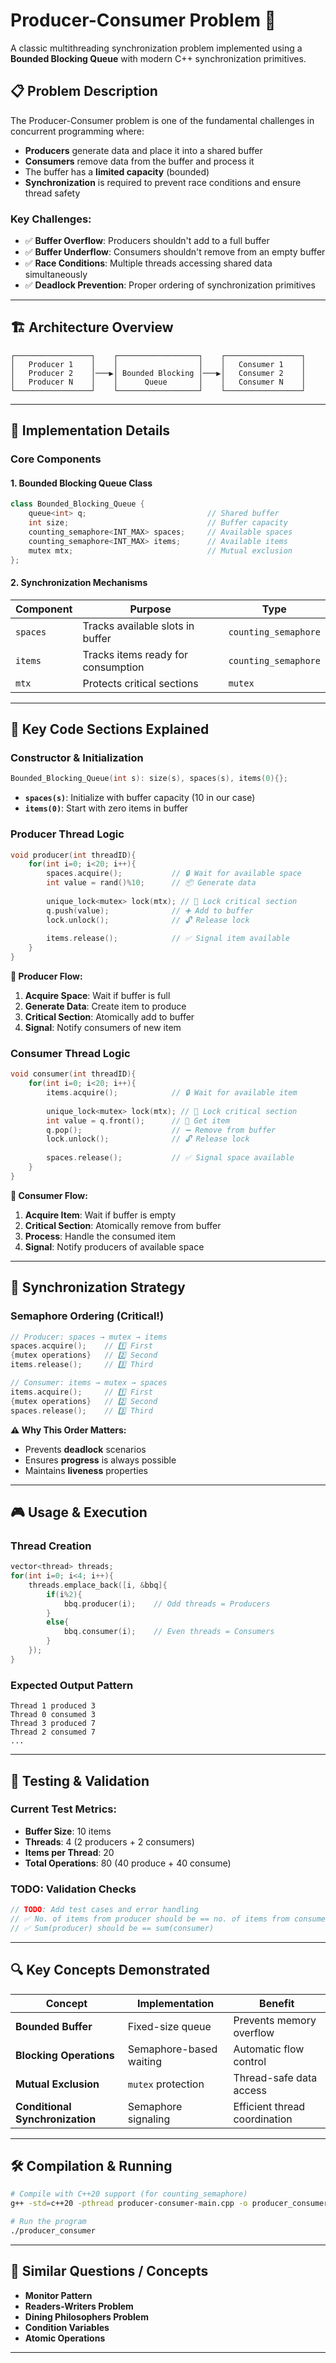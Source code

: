 # Producer-Consumer Problem 🚀

A classic multithreading synchronization problem implemented using a **Bounded Blocking Queue** with modern C++ synchronization primitives.

## 📋 Problem Description

The Producer-Consumer problem is one of the fundamental challenges in concurrent programming where:

- **Producers** generate data and place it into a shared buffer
- **Consumers** remove data from the buffer and process it
- The buffer has a **limited capacity** (bounded)
- **Synchronization** is required to prevent race conditions and ensure thread safety

### Key Challenges:
- ✅ **Buffer Overflow**: Producers shouldn't add to a full buffer
- ✅ **Buffer Underflow**: Consumers shouldn't remove from an empty buffer
- ✅ **Race Conditions**: Multiple threads accessing shared data simultaneously
- ✅ **Deadlock Prevention**: Proper ordering of synchronization primitives

---

## 🏗️ Architecture Overview

```
┌─────────────────┐    ┌──────────────────┐    ┌─────────────────┐
│   Producer 1    │    │                  │    │   Consumer 1    │
│   Producer 2    │───▶│ Bounded Blocking │───▶│   Consumer 2    │
│   Producer N    │    │      Queue       │    │   Consumer N    │
└─────────────────┘    └──────────────────┘    └─────────────────┘
```

---

## 🔧 Implementation Details

### Core Components

#### 1. **Bounded Blocking Queue Class**
```cpp
class Bounded_Blocking_Queue {
    queue<int> q;                           // Shared buffer
    int size;                               // Buffer capacity
    counting_semaphore<INT_MAX> spaces;     // Available spaces
    counting_semaphore<INT_MAX> items;      // Available items
    mutex mtx;                              // Mutual exclusion
};
```

#### 2. **Synchronization Mechanisms**

| Component | Purpose | Type |
|-----------|---------|------|
| `spaces` | Tracks available slots in buffer | `counting_semaphore` |
| `items` | Tracks items ready for consumption | `counting_semaphore` |
| `mtx` | Protects critical sections | `mutex` |

---

## 🎯 Key Code Sections Explained

### **Constructor & Initialization**
```cpp
Bounded_Blocking_Queue(int s): size(s), spaces(s), items(0){};
```
- **`spaces(s)`**: Initialize with buffer capacity (10 in our case)
- **`items(0)`**: Start with zero items in buffer

### **Producer Thread Logic**
```cpp
void producer(int threadID){
    for(int i=0; i<20; i++){
        spaces.acquire();           // 🔒 Wait for available space
        int value = rand()%10;      // 📦 Generate data
        
        unique_lock<mutex> lock(mtx); // 🔐 Lock critical section
        q.push(value);              // ➕ Add to buffer
        lock.unlock();              // 🔓 Release lock
        
        items.release();            // ✅ Signal item available
    }
}
```

**🔄 Producer Flow:**
1. **Acquire Space**: Wait if buffer is full
2. **Generate Data**: Create item to produce
3. **Critical Section**: Atomically add to buffer
4. **Signal**: Notify consumers of new item

### **Consumer Thread Logic**
```cpp
void consumer(int threadID){
    for(int i=0; i<20; i++){
        items.acquire();            // 🔒 Wait for available item
        
        unique_lock<mutex> lock(mtx); // 🔐 Lock critical section
        int value = q.front();      // 👀 Get item
        q.pop();                    // ➖ Remove from buffer
        lock.unlock();              // 🔓 Release lock
        
        spaces.release();           // ✅ Signal space available
    }
}
```

**🔄 Consumer Flow:**
1. **Acquire Item**: Wait if buffer is empty
2. **Critical Section**: Atomically remove from buffer
3. **Process**: Handle the consumed item
4. **Signal**: Notify producers of available space

---

## 🚦 Synchronization Strategy

### **Semaphore Ordering** (Critical!)
```cpp
// Producer: spaces → mutex → items
spaces.acquire();    // 1️⃣ First
{mutex operations}   // 2️⃣ Second  
items.release();     // 3️⃣ Third

// Consumer: items → mutex → spaces  
items.acquire();     // 1️⃣ First
{mutex operations}   // 2️⃣ Second
spaces.release();    // 3️⃣ Third
```

**⚠️ Why This Order Matters:**
- Prevents **deadlock** scenarios
- Ensures **progress** is always possible
- Maintains **liveness** properties

---

## 🎮 Usage & Execution

### **Thread Creation**
```cpp
vector<thread> threads;
for(int i=0; i<4; i++){
    threads.emplace_back([i, &bbq]{
        if(i%2){
            bbq.producer(i);    // Odd threads = Producers
        }
        else{
            bbq.consumer(i);    // Even threads = Consumers
        }
    });
}
```

### **Expected Output Pattern**
```
Thread 1 produced 3
Thread 0 consumed 3
Thread 3 produced 7
Thread 2 consumed 7
...
```

---

## 🧪 Testing & Validation

### **Current Test Metrics:**
- **Buffer Size**: 10 items
- **Threads**: 4 (2 producers + 2 consumers)
- **Items per Thread**: 20
- **Total Operations**: 80 (40 produce + 40 consume)

### **TODO: Validation Checks**
```cpp
// TODO: Add test cases and error handling 
// ✅ No. of items from producer should be == no. of items from consumer
// ✅ Sum(producer) should be == sum(consumer)
```

---

## 🔍 Key Concepts Demonstrated

| Concept | Implementation | Benefit |
|---------|---------------|---------|
| **Bounded Buffer** | Fixed-size queue | Prevents memory overflow |
| **Blocking Operations** | Semaphore-based waiting | Automatic flow control |
| **Mutual Exclusion** | `mutex` protection | Thread-safe data access |
| **Conditional Synchronization** | Semaphore signaling | Efficient thread coordination |

---

## 🛠️ Compilation & Running

```bash
# Compile with C++20 support (for counting_semaphore)
g++ -std=c++20 -pthread producer-consumer-main.cpp -o producer_consumer

# Run the program
./producer_consumer
```

---

## 🔗 Similar Questions / Concepts

- **Monitor Pattern**
- **Readers-Writers Problem**
- **Dining Philosophers Problem**
- **Condition Variables**
- **Atomic Operations**

---

